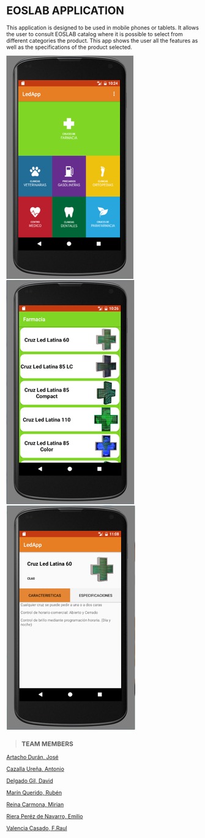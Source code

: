# EOSLAB APPLICATION

This application is designed to be used in mobile phones or tablets. It allows the user to consult EOSLAB catalog where it is possible to select from different categories the product. This app shows the user all the features as well as  the specifications of the product selected. 

![Imagen 1][1]   ![Imagen 2][2]    ![Imagen 3][3] 

[1]: phone1.png
[2]: phone2.png
[3]: phone3.png







> ### TEAM MEMBERS

[Artacho Durán, José](https://github.com/Artacho8)

[Cazalla Ureña, Antonio](https://github.com/cazallau)

[Delgado Gil, David](https://github.com/erdeivi)

[Marín Querido, Rubén](https://github.com/Ruben94)

[Reina Carmona, Mirian](https://github.com/miryamreina)

[Riera Peréz de Navarro, Emilio](https://github.com/EmiMLG)

[Valencia Casado, F.Raul](https://github.com/frvalencia)












